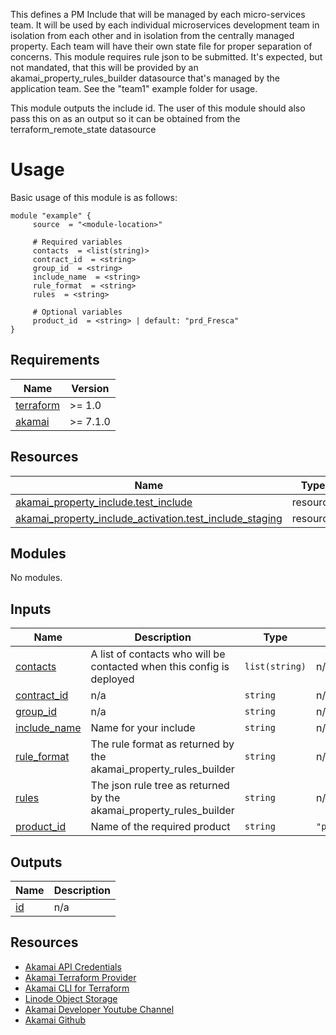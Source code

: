 <!-- BEGIN_TF_DOCS -->

This defines a PM Include that will be managed by each micro-services team. It
will be used by each individual microservices development team in isolation from
each other and in isolation from the centrally managed property. Each team will
have their own state file for proper separation of concerns. This module requires
rule json to be submitted. It's expected, but not mandated, that this will be
provided by an akamai\_property\_rules\_builder datasource that's managed by the
application team. See the "team1" example folder for usage.

This module outputs the include id. The user of this module should also pass this
on as an output so it can be obtained from the terraform\_remote\_state datasource

# Usage
Basic usage of this module is as follows:

```hcl
module "example" {
  	 source  = "<module-location>"
  
	 # Required variables
  	 contacts  = <list(string)>
  	 contract_id  = <string>
  	 group_id  = <string>
  	 include_name  = <string>
  	 rule_format  = <string>
  	 rules  = <string>
  
	 # Optional variables
  	 product_id  = <string> | default: "prd_Fresca"
}
 ```

## Requirements

| Name | Version |
|------|---------|
| <a name="requirement_terraform"></a> [terraform](#requirement\_terraform) | >= 1.0 |
| <a name="requirement_akamai"></a> [akamai](#requirement\_akamai) | >= 7.1.0 |

## Resources

| Name | Type |
|------|------|
| [akamai_property_include.test_include](https://registry.terraform.io/providers/akamai/akamai/latest/docs/resources/property_include) | resource |
| [akamai_property_include_activation.test_include_staging](https://registry.terraform.io/providers/akamai/akamai/latest/docs/resources/property_include_activation) | resource |

## Modules

No modules.

## Inputs

| Name | Description | Type | Default | Required |
|------|-------------|------|---------|:--------:|
| <a name="input_contacts"></a> [contacts](#input\_contacts) | A list of contacts who will be contacted when this config is deployed | `list(string)` | n/a | yes |
| <a name="input_contract_id"></a> [contract\_id](#input\_contract\_id) | n/a | `string` | n/a | yes |
| <a name="input_group_id"></a> [group\_id](#input\_group\_id) | n/a | `string` | n/a | yes |
| <a name="input_include_name"></a> [include\_name](#input\_include\_name) | Name for your include | `string` | n/a | yes |
| <a name="input_rule_format"></a> [rule\_format](#input\_rule\_format) | The rule format as returned by the akamai\_property\_rules\_builder | `string` | n/a | yes |
| <a name="input_rules"></a> [rules](#input\_rules) | The json rule tree as returned by the akamai\_property\_rules\_builder | `string` | n/a | yes |
| <a name="input_product_id"></a> [product\_id](#input\_product\_id) | Name of the required product | `string` | `"prd_Fresca"` | no |

## Outputs

| Name | Description |
|------|-------------|
| <a name="output_id"></a> [id](#output\_id) | n/a |

## Resources
- [Akamai API Credentials](https://techdocs.akamai.com/developer/docs/set-up-authentication-credentials)
- [Akamai Terraform Provider](https://techdocs.akamai.com/terraform/docs)
- [Akamai CLI for Terraform](https://github.com/akamai/cli-terraform)
- [Linode Object Storage](https://www.linode.com/lp/object-storage/)
- [Akamai Developer Youtube Channel](https://www.youtube.com/c/AkamaiDeveloper)
- [Akamai Github](https://github.com/akamai)
<!-- END_TF_DOCS -->